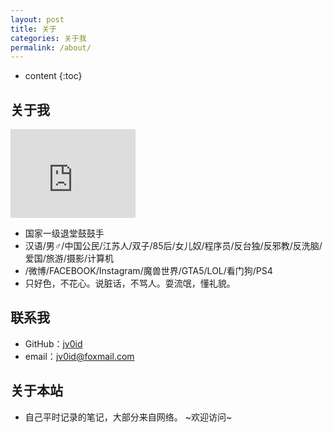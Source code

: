 ```yaml
---
layout: post
title: 关于
categories: 关于我
permalink: /about/
---
```


* content
{:toc}


## 关于我

<iframe src="https://githubbadge.appspot.com/jv0id?s=1" style="border: 0;height: 142px;width: 200px;overflow: hidden;" frameBorder="0"></iframe>

- 国家一级退堂鼓鼓手
- 汉语/男♂/中国公民/江苏人/双子/85后/女儿奴/程序员/反台独/反邪教/反洗脑/爱国/旅游/摄影/计算机
- /微博/FACEBOOK/Instagram/魔兽世界/GTA5/LOL/看门狗/PS4
- 只好色，不花心。说脏话，不骂人。耍流氓，懂礼貌。 

## 联系我

* GitHub：[jv0id](https://github.com/jv0id)
* email：<jv0id@foxmail.com>

## 关于本站

* 自己平时记录的笔记，大部分来自网络。 ~欢迎访问~
